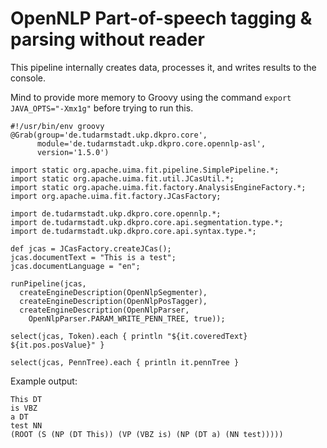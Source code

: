 <h1>OpenNLP Part-of-speech tagging & parsing without reader</h1>

This pipeline internally creates data, processes it, and writes results to the console.

Mind to provide more memory to Groovy using the command `export JAVA_OPTS="-Xmx1g"` before trying to run this.

```
#!/usr/bin/env groovy
@Grab(group='de.tudarmstadt.ukp.dkpro.core', 
      module='de.tudarmstadt.ukp.dkpro.core.opennlp-asl', 
      version='1.5.0')

import static org.apache.uima.fit.pipeline.SimplePipeline.*;
import static org.apache.uima.fit.util.JCasUtil.*;
import static org.apache.uima.fit.factory.AnalysisEngineFactory.*;
import org.apache.uima.fit.factory.JCasFactory;

import de.tudarmstadt.ukp.dkpro.core.opennlp.*;
import de.tudarmstadt.ukp.dkpro.core.api.segmentation.type.*;
import de.tudarmstadt.ukp.dkpro.core.api.syntax.type.*;

def jcas = JCasFactory.createJCas();
jcas.documentText = "This is a test";
jcas.documentLanguage = "en";

runPipeline(jcas,
  createEngineDescription(OpenNlpSegmenter),
  createEngineDescription(OpenNlpPosTagger),
  createEngineDescription(OpenNlpParser,
    OpenNlpParser.PARAM_WRITE_PENN_TREE, true));

select(jcas, Token).each { println "${it.coveredText} ${it.pos.posValue}" }

select(jcas, PennTree).each { println it.pennTree }
```

Example output:

```
This DT
is VBZ
a DT
test NN
(ROOT (S (NP (DT This)) (VP (VBZ is) (NP (DT a) (NN test)))))
```